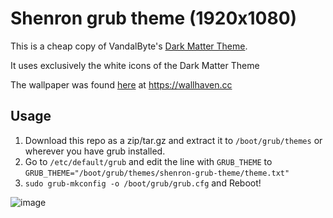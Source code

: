 # Shenron grub theme (1920x1080)

This is a cheap copy of VandalByte's [Dark Matter Theme](https://gitlab.com/VandalByte/darkmatter-grub-theme).

It uses exclusively the white icons of the Dark Matter Theme

The wallpaper was found [here](https://wallhaven.cc/w/x8699d) at https://wallhaven.cc

## Usage

1. Download this repo as a zip/tar.gz and extract it to `/boot/grub/themes` or wherever you have grub installed.
2. Go to `/etc/default/grub` and edit the line with `GRUB_THEME` to `GRUB_THEME="/boot/grub/themes/shenron-grub-theme/theme.txt"`
3. `sudo grub-mkconfig -o /boot/grub/grub.cfg` and Reboot!

![image](https://user-images.githubusercontent.com/80220229/187254890-33941bed-1126-4a95-81d6-0ce5254a1923.png)
